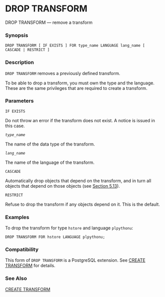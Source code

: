 # DROP TRANSFORM

DROP TRANSFORM — remove a transform

### Synopsis

```text
DROP TRANSFORM [ IF EXISTS ] FOR type_name LANGUAGE lang_name [ CASCADE | RESTRICT ]
```

### Description

`DROP TRANSFORM` removes a previously defined transform.

To be able to drop a transform, you must own the type and the language. These are the same privileges that are required to create a transform.

### Parameters

`IF EXISTS`

Do not throw an error if the transform does not exist. A notice is issued in this case.

_`type_name`_

The name of the data type of the transform.

_`lang_name`_

The name of the language of the transform.

`CASCADE`

Automatically drop objects that depend on the transform, and in turn all objects that depend on those objects \(see [Section 5.13](https://www.postgresql.org/docs/10/static/ddl-depend.html)\).

`RESTRICT`

Refuse to drop the transform if any objects depend on it. This is the default.

### Examples

To drop the transform for type `hstore` and language `plpythonu`:

```text
DROP TRANSFORM FOR hstore LANGUAGE plpythonu;
```

### Compatibility

This form of `DROP TRANSFORM` is a PostgreSQL extension. See [CREATE TRANSFORM](https://www.postgresql.org/docs/10/static/sql-createtransform.html) for details.

### See Also

[CREATE TRANSFORM](https://www.postgresql.org/docs/10/static/sql-createtransform.html)

